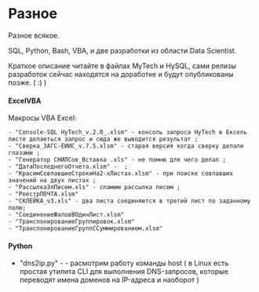 # Разное

Разное всякое.

SQL, Python, Bash, VBA, и две разработки из области Data Scientist.

Краткое описание читайте в файлах MyTech и HySQL, сами релизы разработок сейчас находятся на доработке и будут опубликованы позже. ( :) )

#### ExcelVBA 
  Макросы VBA Excel:
  ````
  - "Console-SQL HyTech_v.2.0_.xlsm" - консоль запроса HyTech в Ексель листе делаеться запрос и сюда же выводится результат ;
  - "Cверка_ЗАГС-ЕИИС_v.7.5.xlsm" - старая версия когда сверку делали глазами ;
  - "Генератор СНИЛСов_Вставка .xls" - не помню для чего делал ;
  - "ДатаПоследнегоОтчета.xlsm" -  ;
  - "КрасимСовпавшиеСтрокиНа2-хЛистах.xlsm" - при поиске совпавших значений на двух листах ;
  - "РассылкаЭлПисем.xls" - спамим рассылка писем ; 
  - "РеестрПОЧТА.xlsm"
  - "СКЛЕЙКА_v3.xls" - два листа соединяются в третий лист по заданному полю;
  - "СоединениеФаловВОдинЛист.xlsm"
  - "ТранспонированиеГруппировок.xlsm"
  - "ТранспонированиеГруппССуммированием.xlsm"
````

#### Python
  
   - "dns2ip.py"  - - расмотрим работу команды host (  в Linux есть простая утилита CLI для выполнения DNS-запросов, которые переводят имена доменов на IP-адреса и наоборот ) 
